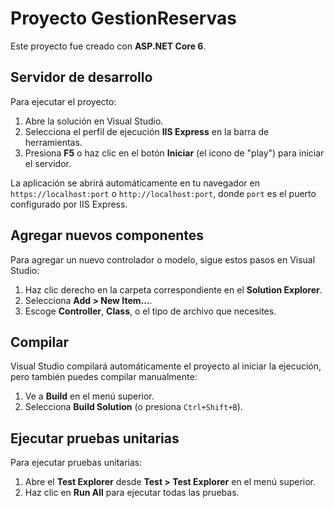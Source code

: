 # Proyecto GestionReservas

Este proyecto fue creado con **ASP.NET Core 6**.

## Servidor de desarrollo

Para ejecutar el proyecto:

1. Abre la solución en Visual Studio.
2. Selecciona el perfil de ejecución **IIS Express** en la barra de herramientas.
3. Presiona **F5** o haz clic en el botón **Iniciar** (el icono de "play") para iniciar el servidor.

La aplicación se abrirá automáticamente en tu navegador en `https://localhost:port` o `http://localhost:port`, donde `port` es el puerto configurado por IIS Express.

## Agregar nuevos componentes

Para agregar un nuevo controlador o modelo, sigue estos pasos en Visual Studio:

1. Haz clic derecho en la carpeta correspondiente en el **Solution Explorer**.
2. Selecciona **Add > New Item...**.
3. Escoge **Controller**, **Class**, o el tipo de archivo que necesites.

## Compilar

Visual Studio compilará automáticamente el proyecto al iniciar la ejecución, pero también puedes compilar manualmente:

1. Ve a **Build** en el menú superior.
2. Selecciona **Build Solution** (o presiona `Ctrl+Shift+B`).

## Ejecutar pruebas unitarias

Para ejecutar pruebas unitarias:

1. Abre el **Test Explorer** desde **Test > Test Explorer** en el menú superior.
2. Haz clic en **Run All** para ejecutar todas las pruebas.
